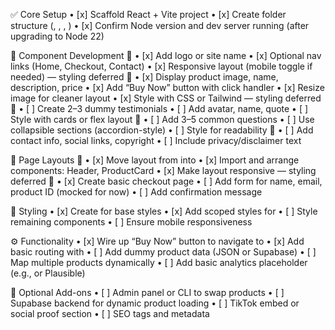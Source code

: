 ✅ Core Setup
• 	[x] Scaffold React + Vite project
• 	[x] Create folder structure (, , , )
• 	[x] Confirm Node version and dev server running (after upgrading to Node 22)

🧱 Component Development
🔹 
• 	[x] Add logo or site name
• 	[x] Optional nav links (Home, Checkout, Contact)
• 	[x] Responsive layout (mobile toggle if needed) — styling deferred
🔹 
• 	[x] Display product image, name, description, price
• 	[x] Add “Buy Now” button with click handler
• 	[x] Resize image for cleaner layout
• 	[x] Style with CSS or Tailwind — styling deferred
🔹 
• 	[ ] Create 2–3 dummy testimonials
• 	[ ] Add avatar, name, quote
• 	[ ] Style with cards or flex layout
🔹 
• 	[ ] Add 3–5 common questions
• 	[ ] Use collapsible sections (accordion-style)
• 	[ ] Style for readability
🔹 
• 	[ ] Add contact info, social links, copyright
• 	[ ] Include privacy/disclaimer text

📄 Page Layouts
🔹 
• 	[x] Move layout from  into 
• 	[x] Import and arrange components: Header, ProductCard
• 	[x] Make layout responsive — styling deferred
🔹 
• 	[x] Create basic checkout page
• 	[ ] Add form for name, email, product ID (mocked for now)
• 	[ ] Add confirmation message

🎨 Styling
• 	[x] Create  for base styles
• 	[x] Add scoped styles for 
• 	[ ] Style remaining components
• 	[ ] Ensure mobile responsiveness

⚙️ Functionality
• 	[x] Wire up “Buy Now” button to navigate to 
• 	[x] Add basic routing with 
• 	[ ] Add dummy product data (JSON or Supabase)
• 	[ ] Map multiple products dynamically
• 	[ ] Add basic analytics placeholder (e.g.,  or Plausible)

🚀 Optional Add-ons
• 	[ ] Admin panel or CLI to swap products
• 	[ ] Supabase backend for dynamic product loading
• 	[ ] TikTok embed or social proof section
• 	[ ] SEO tags and metadata